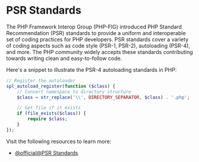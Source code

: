 # PSR Standards

The PHP Framework Interop Group (PHP-FIG) introduced PHP Standard Recommendation (PSR) standards to provide a uniform and interoperable set of coding practices for PHP developers. PSR standards cover a variety of coding aspects such as code style (PSR-1, PSR-2), autoloading (PSR-4), and more. The PHP community widely accepts these standards contributing towards writing clean and easy-to-follow code. 

Here's a snippet to illustrate the PSR-4 autoloading standards in PHP:

```php
// Register the autoloader
spl_autoload_register(function ($class) {
    // Convert namespace to directory structure
    $class = str_replace('\\', DIRECTORY_SEPARATOR, $class) . '.php';

    // Get file if it exists
    if (file_exists($class)) {
        require $class;
    }
});
```

Visit the following resources to learn more:

- [@official@PSR Standards](https://www.php-fig.org/psr/)
